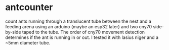 # antcounter
count ants running through a translucent tube between the nest and a feeding arena using an arduino (maybe an esp32 later) and two cny70 side-by-side taped to the tube.
The order of cny70 movement detection determines if the ant is running in or out. I tested it with lasius niger and a ~5mm diameter tube. 
